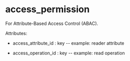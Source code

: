 # access_permission

For Attribute-Based Access Control (ABAC).

Attributes:

* access_attribute_id : key -- example: reader attribute

* access_operation_id : key -- example: read operation
